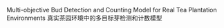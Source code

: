 Multi-objective Bud Detection and Counting Model for Real Tea Plantation Environments
真实茶园环境中的多目标芽检测和计数模型
